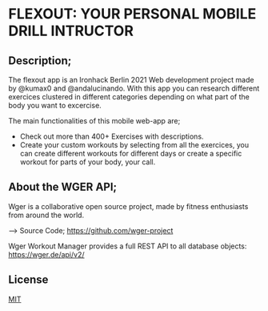 
# FLEXOUT: YOUR PERSONAL MOBILE DRILL INTRUCTOR


## Description; 

The flexout app is an Ironhack Berlin 2021 Web development project made by @kumax0 and @andalucinando. With this app you can research different exercices clustered in different categories depending on what part of the body you want to excercise. 

The main functionalities of this mobile web-app are; 

- Check out more than 400+ Exercises with  descriptions.
- Create your custom workouts by selecting from all the exercices, you can create different workouts for different days or create a specific workout for parts of your body, your call. 

## About the WGER API; 

Wger is a collaborative open source project, made by fitness enthusiasts from around the world.

--> Source Code; https://github.com/wger-project


Wger Workout Manager provides a full REST API to all database objects: https://wger.de/api/v2/



## License

[MIT](https://choosealicense.com/licenses/mit/)
